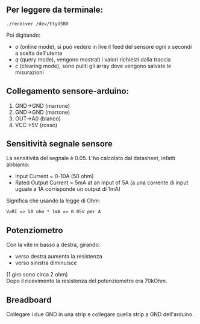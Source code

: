 ## Per leggere da terminale:
```
./receiver /dev/ttyUSB0
```
Poi digitando:
- _o_ (online mode), si può vedere in live il feed del sensore ogni x secondi a scelta dell'utente
- _q_ (query mode), vengono mostrati i valori richiesti dalla traccia
- _c_ (clearing mode), sono puliti gli array dove vengono salvate le misurazioni

## Collegamento sensore-arduino:
1. GND->GND (marrone)
2. GND->GND (marrone)
3. OUT->A0 (bianco)
4. VCC->5V (rosso)

## Sensitività segnale sensore
La sensitività del segnale è 0.05. L'ho calcolato dal datasheet, infatti abbiamo:
- Input Current = 0-10A (50 ohm)
- Rated Output Current = 5mA at an input of 5A (a una corrente di input uguale a 1A corrisponde un output di 1mA)

Significa che usando la legge di Ohm:

``V=RI => 50 ohm * 1mA => 0.05V per A``

## Potenziometro
Con la vite in basso a destra, girando:
- verso destra aumenta la resistenza
- verso sinistra diminuisce

(1 giro sono circa 2 ohm)\
Dopo il ricevimento la resistenza del potenziometro era 70kOhm.

## Breadboard
Collegare i due GND in una strip e collegare quella strip a GND dell'arduino.
